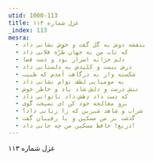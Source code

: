 ```yaml
---
utid: 1000-113
title: غزل شماره ۱۱۳
_index: 113
mesra:
  - بنفشه دوش به گل گفت و خوش نشانی داد
  - که تاب من به جهان طُرّه فلانی داد
  - دلم خزانه اسرار بود و دست قضا
  - درش ببست و کلیدش به دلستانی داد
  - شکسته وار به درگاهت آمدم که طبیب
  - به مومیایی لطف توام نشانی داد
  - تنش درست و دلش شاد باد و خاطر خوش
  - که دست داد دِهَش،داد ناتوانی داد
  - برو معالجه خود کن ای نصیحت گوی
  - شراب و شاهد شیرین که را زیانی داد؟
  - گذشت بر من مسکین و با رقیبان گفت
  - دریغ! حافظ مسکین من چه جانی داد!
---
```

غزل شماره ۱۱۳
